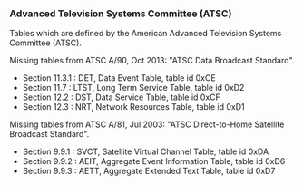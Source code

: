 ### Advanced Television Systems Committee (ATSC)

Tables which are defined by the American Advanced Television Systems Committee (ATSC).

Missing tables from ATSC A/90, Oct 2013: "ATSC Data Broadcast Standard".

- Section 11.3.1 : DET, Data Event Table, table id 0xCE
- Section 11.7 : LTST, Long Term Service Table, table id 0xD2
- Section 12.2 : DST, Data Service Table, table id 0xCF
- Section 12.3 : NRT, Network Resources Table, table id 0xD1

Missing tables from ATSC A/81, Jul 2003: "ATSC Direct-to-Home Satellite Broadcast Standard".

- Section 9.9.1 : SVCT, Satellite Virtual Channel Table, table id 0xDA
- Section 9.9.2 : AEIT, Aggregate Event Information Table, table id 0xD6
- Section 9.9.3 : AETT, Aggregate Extended Text Table, table id 0xD7
